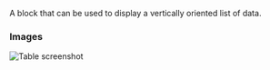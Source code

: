 A block that can be used to display a vertically oriented list of data.

### Images

![Table screenshot](https://gitlab.com/appsemble/appsemble/-/raw/0.15.6/docs/images/list.png)
